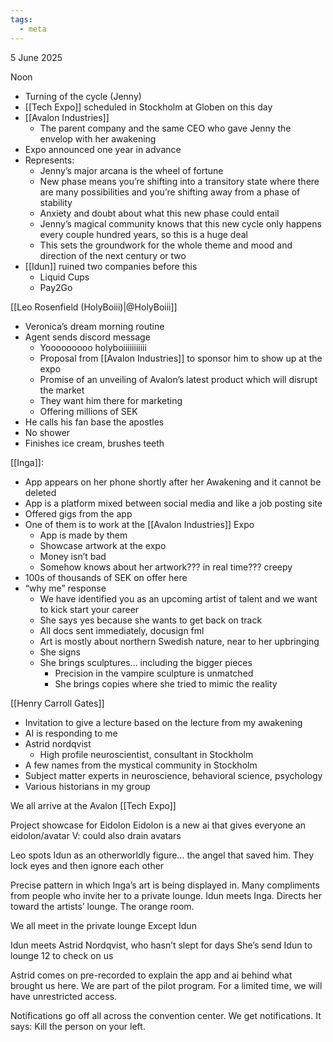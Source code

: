 ```yaml
---
tags:
  - meta
---
```

5 June 2025

Noon
- Turning of the cycle (Jenny)
- [[Tech Expo]] scheduled in Stockholm at Globen on this day
- [[Avalon Industries]]
	- The parent company and the same CEO who gave Jenny the envelop with her awakening
- Expo announced one year in advance
- Represents:
	- Jenny’s major arcana is the wheel of fortune
	- New phase means you’re shifting into a transitory state where there are many possibilities and you’re shifting away from a phase of stability
	- Anxiety and doubt about what this new phase could entail
	- Jenny’s magical community knows that this new cycle only happens every couple hundred years, so this is a huge deal
	- This sets the groundwork for the whole theme and mood and direction of the next century or two
- [[Idun]] ruined two companies before this
	- Liquid Cups
	- Pay2Go

[[Leo Rosenfield (HolyBoiii)|@HolyBoiii]]
- Veronica’s dream morning routine
- Agent sends discord message
	- Yooooooooo holyboiiiiiiiiiii
	- Proposal from [[Avalon Industries]] to sponsor him to show up at the expo
	- Promise of an unveiling of Avalon’s latest product which will disrupt the market
	- They want him there for marketing
	- Offering millions of SEK 
- He calls his fan base the apostles
- No shower
- Finishes ice cream, brushes teeth

[[Inga]]:
- App appears on her phone shortly after her Awakening and it cannot be deleted
- App is a platform mixed between social media and like a job posting site
- Offered gigs from the app 
- One of them is to work at the [[Avalon Industries]] Expo
	- App is made by them
	- Showcase artwork at the expo
	- Money isn’t bad
	- Somehow knows about her artwork??? in real time??? creepy
- 100s of thousands of SEK on offer here
- “why me” response
	- We have identified you as an upcoming artist of talent and we want to kick start your career
	- She says yes because she wants to get back on track
	- All docs sent immediately, docusign fml
	- Art is mostly about northern Swedish nature, near to her upbringing
	- She signs
	- She brings sculptures… including the bigger pieces 
		- Precision in the vampire sculpture is unmatched
		- She brings copies where she tried to mimic the reality

[[Henry Carroll Gates]]
- Invitation to give a lecture based on the lecture from my awakening
- AI is responding to me 
- Astrid nordqvist
	- High profile neuroscientist, consultant in Stockholm
- A few names from the mystical community in Stockholm
- Subject matter experts in neuroscience, behavioral science, psychology
- Various historians in my group

We all arrive at the Avalon [[Tech Expo]]

Project showcase for Eidolon
Eidolon is a new ai that gives everyone an eidolon/avatar
V: could also drain avatars

Leo spots Idun as an otherworldly figure… the angel that saved him.
They lock eyes and then ignore each other

Precise pattern in which Inga’s art is being displayed in. Many compliments from people who invite her to a private lounge.
Idun meets Inga. Directs her toward the artists’ lounge. The orange room.

We all meet in the private lounge
Except Idun 

Idun meets Astrid Nordqvist, who hasn’t slept for days
She’s send Idun to lounge 12 to check on us

Astrid comes on pre-recorded to explain the app and ai behind what brought us here. We are part of the pilot program. For a limited time, we will have unrestricted access. 

Notifications go off all across the convention center. We get notifications. 
It says: Kill the person on your left.
